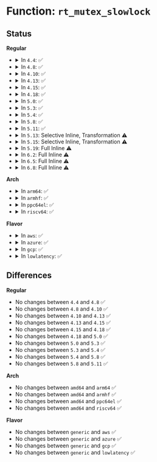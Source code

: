 # Function: <code>rt_mutex_slowlock</code>

## Status
<b>Regular</b>
<ul>
<li>
<details>
<summary>In <code>4.4</code>: ✅</summary>

```c
int rt_mutex_slowlock(struct rt_mutex *lock, int state, struct hrtimer_sleeper *timeout, enum rtmutex_chainwalk chwalk);
```

**Collision:** Unique Static

**Inline:** No

**Transformation:** False

**Instances:**

```
In kernel/locking/rtmutex.c (ffffffff81822b10)
Location: kernel/locking/rtmutex.c:1170
Inline: False
Direct callers:
  - kernel/locking/rtmutex.c:rt_mutex_lock
  - kernel/locking/rtmutex.c:rt_mutex_timed_lock
  - kernel/locking/rtmutex.c:rt_mutex_lock_interruptible
  - kernel/locking/rtmutex.c:rt_mutex_timed_futex_lock
```
**Symbols:**

```
ffffffff81822b10-ffffffff81822cec: rt_mutex_slowlock (STB_LOCAL)
```
</details>
</li>
<li>
<details>
<summary>In <code>4.8</code>: ✅</summary>

```c
int rt_mutex_slowlock(struct rt_mutex *lock, int state, struct hrtimer_sleeper *timeout, enum rtmutex_chainwalk chwalk);
```

**Collision:** Unique Static

**Inline:** No

**Transformation:** False

**Instances:**

```
In kernel/locking/rtmutex.c (ffffffff8189d060)
Location: kernel/locking/rtmutex.c:1166
Inline: False
Direct callers:
  - kernel/locking/rtmutex.c:rt_mutex_timed_lock
  - kernel/locking/rtmutex.c:rt_mutex_timed_futex_lock
  - kernel/locking/rtmutex.c:rt_mutex_lock_interruptible
  - kernel/locking/rtmutex.c:rt_mutex_lock
```
**Symbols:**

```
ffffffff8189d060-ffffffff8189d23f: rt_mutex_slowlock (STB_LOCAL)
```
</details>
</li>
<li>
<details>
<summary>In <code>4.10</code>: ✅</summary>

```c
int rt_mutex_slowlock(struct rt_mutex *lock, int state, struct hrtimer_sleeper *timeout, enum rtmutex_chainwalk chwalk);
```

**Collision:** Unique Static

**Inline:** No

**Transformation:** False

**Instances:**

```
In kernel/locking/rtmutex.c (ffffffff818d1f40)
Location: kernel/locking/rtmutex.c:1230
Inline: False
Direct callers:
  - kernel/locking/rtmutex.c:rt_mutex_timed_lock
  - kernel/locking/rtmutex.c:rt_mutex_timed_futex_lock
  - kernel/locking/rtmutex.c:rt_mutex_lock_interruptible
  - kernel/locking/rtmutex.c:rt_mutex_lock
```
**Symbols:**

```
ffffffff818d1f40-ffffffff818d2134: rt_mutex_slowlock (STB_LOCAL)
```
</details>
</li>
<li>
<details>
<summary>In <code>4.13</code>: ✅</summary>

```c
int rt_mutex_slowlock(struct rt_mutex *lock, int state, struct hrtimer_sleeper *timeout, enum rtmutex_chainwalk chwalk);
```

**Collision:** Unique Static

**Inline:** No

**Transformation:** False

**Instances:**

```
In kernel/locking/rtmutex.c (ffffffff81909110)
Location: kernel/locking/rtmutex.c:1243
Inline: False
Direct callers:
  - kernel/locking/rtmutex.c:rt_mutex_lock_interruptible
  - kernel/locking/rtmutex.c:rt_mutex_lock
```
**Symbols:**

```
ffffffff81909110-ffffffff819092fb: rt_mutex_slowlock (STB_LOCAL)
```
</details>
</li>
<li>
<details>
<summary>In <code>4.15</code>: ✅</summary>

```c
int rt_mutex_slowlock(struct rt_mutex *lock, int state, struct hrtimer_sleeper *timeout, enum rtmutex_chainwalk chwalk);
```

**Collision:** Unique Static

**Inline:** No

**Transformation:** False

**Instances:**

```
In kernel/locking/rtmutex.c (ffffffff81993230)
Location: kernel/locking/rtmutex.c:1231
Inline: False
Direct callers:
  - kernel/locking/rtmutex.c:rt_mutex_lock_interruptible
  - kernel/locking/rtmutex.c:rt_mutex_lock
```
**Symbols:**

```
ffffffff81993230-ffffffff8199341b: rt_mutex_slowlock (STB_LOCAL)
```
</details>
</li>
<li>
<details>
<summary>In <code>4.18</code>: ✅</summary>

```c
int rt_mutex_slowlock(struct rt_mutex *lock, int state, struct hrtimer_sleeper *timeout, enum rtmutex_chainwalk chwalk);
```

**Collision:** Unique Static

**Inline:** No

**Transformation:** False

**Instances:**

```
In kernel/locking/rtmutex.c (ffffffff819ef810)
Location: kernel/locking/rtmutex.c:1231
Inline: False
Direct callers:
  - kernel/locking/rtmutex.c:rt_mutex_lock_interruptible
  - kernel/locking/rtmutex.c:rt_mutex_lock
```
**Symbols:**

```
ffffffff819ef810-ffffffff819ef9f0: rt_mutex_slowlock (STB_LOCAL)
```
</details>
</li>
<li>
<details>
<summary>In <code>5.0</code>: ✅</summary>

```c
int rt_mutex_slowlock(struct rt_mutex *lock, int state, struct hrtimer_sleeper *timeout, enum rtmutex_chainwalk chwalk);
```

**Collision:** Unique Static

**Inline:** No

**Transformation:** False

**Instances:**

```
In kernel/locking/rtmutex.c (ffffffff81a2ab60)
Location: kernel/locking/rtmutex.c:1231
Inline: False
Direct callers:
  - kernel/locking/rtmutex.c:rt_mutex_lock_interruptible
  - kernel/locking/rtmutex.c:rt_mutex_lock
```
**Symbols:**

```
ffffffff81a2ab60-ffffffff81a2ad40: rt_mutex_slowlock (STB_LOCAL)
```
</details>
</li>
<li>
<details>
<summary>In <code>5.3</code>: ✅</summary>

```c
int rt_mutex_slowlock(struct rt_mutex *lock, int state, struct hrtimer_sleeper *timeout, enum rtmutex_chainwalk chwalk);
```

**Collision:** Unique Static

**Inline:** No

**Transformation:** False

**Instances:**

```
In kernel/locking/rtmutex.c (ffffffff81a9b850)
Location: kernel/locking/rtmutex.c:1232
Inline: False
Direct callers:
  - kernel/locking/rtmutex.c:rt_mutex_lock_interruptible
  - kernel/locking/rtmutex.c:rt_mutex_lock
```
**Symbols:**

```
ffffffff81a9b850-ffffffff81a9ba29: rt_mutex_slowlock (STB_LOCAL)
```
</details>
</li>
<li>
<details>
<summary>In <code>5.4</code>: ✅</summary>

```c
int rt_mutex_slowlock(struct rt_mutex *lock, int state, struct hrtimer_sleeper *timeout, enum rtmutex_chainwalk chwalk);
```

**Collision:** Unique Static

**Inline:** No

**Transformation:** False

**Instances:**

```
In kernel/locking/rtmutex.c (ffffffff81ad31a0)
Location: kernel/locking/rtmutex.c:1230
Inline: False
Direct callers:
  - kernel/locking/rtmutex.c:rt_mutex_lock_interruptible
  - kernel/locking/rtmutex.c:rt_mutex_lock
```
**Symbols:**

```
ffffffff81ad31a0-ffffffff81ad3379: rt_mutex_slowlock (STB_LOCAL)
```
</details>
</li>
<li>
<details>
<summary>In <code>5.8</code>: ✅</summary>

```c
int rt_mutex_slowlock(struct rt_mutex *lock, int state, struct hrtimer_sleeper *timeout, enum rtmutex_chainwalk chwalk);
```

**Collision:** Unique Static

**Inline:** No

**Transformation:** False

**Instances:**

```
In kernel/locking/rtmutex.c (ffffffff81bcb260)
Location: kernel/locking/rtmutex.c:1228
Inline: False
Direct callers:
  - kernel/locking/rtmutex.c:rt_mutex_timed_lock
  - kernel/locking/rtmutex.c:rt_mutex_lock_interruptible
  - kernel/locking/rtmutex.c:rt_mutex_lock
```
**Symbols:**

```
ffffffff81bcb260-ffffffff81bcb470: rt_mutex_slowlock (STB_LOCAL)
```
</details>
</li>
<li>
<details>
<summary>In <code>5.11</code>: ✅</summary>

```c
int rt_mutex_slowlock(struct rt_mutex *lock, int state, struct hrtimer_sleeper *timeout, enum rtmutex_chainwalk chwalk);
```

**Collision:** Unique Static

**Inline:** No

**Transformation:** False

**Instances:**

```
In kernel/locking/rtmutex.c (ffffffff81c44100)
Location: kernel/locking/rtmutex.c:1228
Inline: False
Direct callers:
  - kernel/locking/rtmutex.c:rt_mutex_timed_lock
  - kernel/locking/rtmutex.c:rt_mutex_lock_interruptible
  - kernel/locking/rtmutex.c:rt_mutex_lock
```
**Symbols:**

```
ffffffff81c44100-ffffffff81c44310: rt_mutex_slowlock (STB_LOCAL)
```
</details>
</li>
<li>
<details>
<summary>In <code>5.13</code>: Selective Inline, Transformation ⚠️</summary>

**Collision:** Unique Static

**Inline:** Selective

**Transformation:** True

**Instances:**

```
In kernel/locking/rtmutex.c (ffffffff81c370b0)
Location: kernel/locking/rtmutex.c:1193
Inline: True
Direct callers:
  - kernel/locking/rtmutex.c:rt_mutex_lock_interruptible
  - kernel/locking/rtmutex.c:rt_mutex_lock
```
**Symbols:**

```
ffffffff81c370b0-ffffffff81c37226: rt_mutex_slowlock.constprop.0 (STB_LOCAL)
```
</details>
</li>
<li>
<details>
<summary>In <code>5.15</code>: Selective Inline, Transformation ⚠️</summary>

**Collision:** Unique Static

**Inline:** Selective

**Transformation:** True

**Instances:**

```
In kernel/locking/rtmutex_api.c (ffffffff81d559e0)
Location: kernel/locking/rtmutex.c:1621
Inline: True
Direct callers:
  - kernel/locking/rtmutex_api.c:rt_mutex_lock_interruptible
  - kernel/locking/rtmutex_api.c:rt_mutex_lock
```
**Symbols:**

```
ffffffff81d559e0-ffffffff81d55b31: rt_mutex_slowlock.constprop.0 (STB_LOCAL)
```
</details>
</li>
<li>
<details>
<summary>In <code>5.19</code>: Full Inline ⚠️</summary>

**Collision:** Unique Static

**Inline:** Full

**Transformation:** False

**Instances:**

```
In kernel/locking/rtmutex_api.c (ffffffff81f27988)
Location: kernel/locking/rtmutex.c:1637
Inline: True
Inline callers:
  - kernel/locking/rtmutex_api.c:rt_mutex_lock_killable
  - kernel/locking/rtmutex_api.c:rt_mutex_lock_interruptible
  - kernel/locking/rtmutex_api.c:rt_mutex_lock
```
</details>
</li>
<li>
<details>
<summary>In <code>6.2</code>: Full Inline ⚠️</summary>

**Collision:** Unique Static

**Inline:** Full

**Transformation:** False

**Instances:**

```
In kernel/locking/rtmutex_api.c (ffffffff820d3478)
Location: kernel/locking/rtmutex.c:1675
Inline: True
Inline callers:
  - kernel/locking/rtmutex_api.c:rt_mutex_lock_killable
  - kernel/locking/rtmutex_api.c:rt_mutex_lock_interruptible
  - kernel/locking/rtmutex_api.c:rt_mutex_lock
```
</details>
</li>
<li>
<details>
<summary>In <code>6.5</code>: Full Inline ⚠️</summary>

**Collision:** Unique Static

**Inline:** Full

**Transformation:** False

**Instances:**

```
In kernel/locking/rtmutex_api.c (ffffffff82157750)
Location: kernel/locking/rtmutex.c:1733
Inline: True
Inline callers:
  - kernel/locking/rtmutex_api.c:rt_mutex_lock_killable
  - kernel/locking/rtmutex_api.c:rt_mutex_lock_interruptible
  - kernel/locking/rtmutex_api.c:rt_mutex_lock
```
</details>
</li>
<li>
<details>
<summary>In <code>6.8</code>: Full Inline ⚠️</summary>

**Collision:** Unique Static

**Inline:** Full

**Transformation:** False

**Instances:**

```
In kernel/locking/rtmutex_api.c (ffffffff8223a5a0)
Location: kernel/locking/rtmutex.c:1752
Inline: True
Inline callers:
  - kernel/locking/rtmutex_api.c:rt_mutex_lock_killable
  - kernel/locking/rtmutex_api.c:rt_mutex_lock_interruptible
  - kernel/locking/rtmutex_api.c:rt_mutex_lock
```
</details>
</li>
</ul>
<b>Arch</b>
<ul>
<li>
<details>
<summary>In <code>arm64</code>: ✅</summary>

```c
int rt_mutex_slowlock(struct rt_mutex *lock, int state, struct hrtimer_sleeper *timeout, enum rtmutex_chainwalk chwalk);
```

**Collision:** Unique Static

**Inline:** No

**Transformation:** False

**Instances:**

```
In kernel/locking/rtmutex.c (ffff800010da5b60)
Location: kernel/locking/rtmutex.c:1230
Inline: False
Direct callers:
  - kernel/locking/rtmutex.c:rt_mutex_timed_lock
  - kernel/locking/rtmutex.c:rt_mutex_lock_interruptible
  - kernel/locking/rtmutex.c:rt_mutex_lock
```
**Symbols:**

```
ffff800010da5b60-ffff800010da5d68: rt_mutex_slowlock (STB_LOCAL)
```
</details>
</li>
<li>
<details>
<summary>In <code>armhf</code>: ✅</summary>

```c
int rt_mutex_slowlock(struct rt_mutex *lock, int state, struct hrtimer_sleeper *timeout, enum rtmutex_chainwalk chwalk);
```

**Collision:** Unique Static

**Inline:** No

**Transformation:** False

**Instances:**

```
In kernel/locking/rtmutex.c (c0e9d9ac)
Location: kernel/locking/rtmutex.c:1230
Inline: False
Direct callers:
  - kernel/locking/rtmutex.c:rt_mutex_timed_lock
  - kernel/locking/rtmutex.c:rt_mutex_lock_interruptible
  - kernel/locking/rtmutex.c:rt_mutex_lock
```
**Symbols:**

```
c0e9d9ac-c0e9dba4: rt_mutex_slowlock (STB_LOCAL)
```
</details>
</li>
<li>
<details>
<summary>In <code>ppc64el</code>: ✅</summary>

```c
int rt_mutex_slowlock(struct rt_mutex *lock, int state, struct hrtimer_sleeper *timeout, enum rtmutex_chainwalk chwalk);
```

**Collision:** Unique Static

**Inline:** No

**Transformation:** False

**Instances:**

```
In kernel/locking/rtmutex.c (c000000000ee81f0)
Location: kernel/locking/rtmutex.c:1230
Inline: False
Direct callers:
  - kernel/locking/rtmutex.c:rt_mutex_timed_lock
  - kernel/locking/rtmutex.c:rt_mutex_lock_interruptible
  - kernel/locking/rtmutex.c:rt_mutex_lock
```
**Symbols:**

```
c000000000ee81f0-c000000000ee8408: rt_mutex_slowlock (STB_LOCAL)
```
</details>
</li>
<li>
<details>
<summary>In <code>riscv64</code>: ✅</summary>

```c
int rt_mutex_slowlock(struct rt_mutex *lock, int state, struct hrtimer_sleeper *timeout, enum rtmutex_chainwalk chwalk);
```

**Collision:** Unique Static

**Inline:** No

**Transformation:** False

**Instances:**

```
In kernel/locking/rtmutex.c (ffffffe0008c825c)
Location: kernel/locking/rtmutex.c:1230
Inline: False
Direct callers:
  - kernel/locking/rtmutex.c:rt_mutex_lock_interruptible
  - kernel/locking/rtmutex.c:rt_mutex_lock
```
**Symbols:**

```
ffffffe0008c825c-ffffffe0008c8394: rt_mutex_slowlock (STB_LOCAL)
```
</details>
</li>
</ul>
<b>Flavor</b>
<ul>
<li>
<details>
<summary>In <code>aws</code>: ✅</summary>

```c
int rt_mutex_slowlock(struct rt_mutex *lock, int state, struct hrtimer_sleeper *timeout, enum rtmutex_chainwalk chwalk);
```

**Collision:** Unique Static

**Inline:** No

**Transformation:** False

**Instances:**

```
In kernel/locking/rtmutex.c (ffffffff81a72010)
Location: kernel/locking/rtmutex.c:1230
Inline: False
Direct callers:
  - kernel/locking/rtmutex.c:rt_mutex_lock_interruptible
  - kernel/locking/rtmutex.c:rt_mutex_lock
```
**Symbols:**

```
ffffffff81a72010-ffffffff81a721e9: rt_mutex_slowlock (STB_LOCAL)
```
</details>
</li>
<li>
<details>
<summary>In <code>azure</code>: ✅</summary>

```c
int rt_mutex_slowlock(struct rt_mutex *lock, int state, struct hrtimer_sleeper *timeout, enum rtmutex_chainwalk chwalk);
```

**Collision:** Unique Static

**Inline:** No

**Transformation:** False

**Instances:**

```
In kernel/locking/rtmutex.c (ffffffff81a2e3e0)
Location: kernel/locking/rtmutex.c:1230
Inline: False
Direct callers:
  - kernel/locking/rtmutex.c:rt_mutex_lock_interruptible
  - kernel/locking/rtmutex.c:rt_mutex_lock
```
**Symbols:**

```
ffffffff81a2e3e0-ffffffff81a2e5b9: rt_mutex_slowlock (STB_LOCAL)
```
</details>
</li>
<li>
<details>
<summary>In <code>gcp</code>: ✅</summary>

```c
int rt_mutex_slowlock(struct rt_mutex *lock, int state, struct hrtimer_sleeper *timeout, enum rtmutex_chainwalk chwalk);
```

**Collision:** Unique Static

**Inline:** No

**Transformation:** False

**Instances:**

```
In kernel/locking/rtmutex.c (ffffffff81ade420)
Location: kernel/locking/rtmutex.c:1230
Inline: False
Direct callers:
  - kernel/locking/rtmutex.c:rt_mutex_lock_interruptible
  - kernel/locking/rtmutex.c:rt_mutex_lock
```
**Symbols:**

```
ffffffff81ade420-ffffffff81ade5f9: rt_mutex_slowlock (STB_LOCAL)
```
</details>
</li>
<li>
<details>
<summary>In <code>lowlatency</code>: ✅</summary>

```c
int rt_mutex_slowlock(struct rt_mutex *lock, int state, struct hrtimer_sleeper *timeout, enum rtmutex_chainwalk chwalk);
```

**Collision:** Unique Static

**Inline:** No

**Transformation:** False

**Instances:**

```
In kernel/locking/rtmutex.c (ffffffff81aea8d0)
Location: kernel/locking/rtmutex.c:1230
Inline: False
Direct callers:
  - kernel/locking/rtmutex.c:rt_mutex_lock_interruptible
  - kernel/locking/rtmutex.c:rt_mutex_lock
```
**Symbols:**

```
ffffffff81aea8d0-ffffffff81aeaaa9: rt_mutex_slowlock (STB_LOCAL)
```
</details>
</li>
</ul>

## Differences
<b>Regular</b>
<ul>
<li>
No changes between <code>4.4</code> and <code>4.8</code> ✅
</li>
<li>
No changes between <code>4.8</code> and <code>4.10</code> ✅
</li>
<li>
No changes between <code>4.10</code> and <code>4.13</code> ✅
</li>
<li>
No changes between <code>4.13</code> and <code>4.15</code> ✅
</li>
<li>
No changes between <code>4.15</code> and <code>4.18</code> ✅
</li>
<li>
No changes between <code>4.18</code> and <code>5.0</code> ✅
</li>
<li>
No changes between <code>5.0</code> and <code>5.3</code> ✅
</li>
<li>
No changes between <code>5.3</code> and <code>5.4</code> ✅
</li>
<li>
No changes between <code>5.4</code> and <code>5.8</code> ✅
</li>
<li>
No changes between <code>5.8</code> and <code>5.11</code> ✅
</li>
</ul>
<b>Arch</b>
<ul>
<li>
No changes between <code>amd64</code> and <code>arm64</code> ✅
</li>
<li>
No changes between <code>amd64</code> and <code>armhf</code> ✅
</li>
<li>
No changes between <code>amd64</code> and <code>ppc64el</code> ✅
</li>
<li>
No changes between <code>amd64</code> and <code>riscv64</code> ✅
</li>
</ul>
<b>Flavor</b>
<ul>
<li>
No changes between <code>generic</code> and <code>aws</code> ✅
</li>
<li>
No changes between <code>generic</code> and <code>azure</code> ✅
</li>
<li>
No changes between <code>generic</code> and <code>gcp</code> ✅
</li>
<li>
No changes between <code>generic</code> and <code>lowlatency</code> ✅
</li>
</ul>
